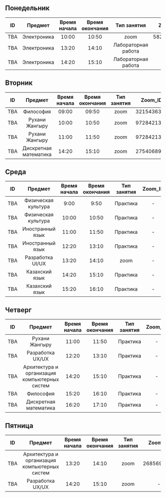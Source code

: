 ## Понедельник
|ID  |Предмет    |Время начала   |Время окончания   |Тип занятия |Zoom_ID   |Zoom_pass |Аудитория |Преподаватель    |
|----|:---------:|:-------------:|:----------------:|:----------:|:--------:|:--------:|:--------:|:----------:|
|TBA |Электроника                | 10:00 | 10:50 | zoom                | 5828662691 | 987123456 | -   | Байдуалиева А. |
|TBA |Электроника                | 13:20 | 14:10 | Лабораторная работа | -       | -         | 203 | Байдуалиева А. |
|TBA |Электроника                | 14:20 | 15:10 | Лабораторная работа | -       | -         | 203 | Байдуалиева А. |

## Вторник
|ID  |Предмет    |Время начала   |Время окончания   |Тип занятия |Zoom_ID   |Zoom_pass |Аудитория |Преподаватель    |
|----|:---------:|:-------------:|:----------------:|:----------:|:--------:|:--------:|:--------:|:----------:|
|TBA |Философия             | 09:00 | 09:50 | zoom | 3215436300 | 987123456 | - | Муханова Г.Б.    |
|TBA |Рухани Жангыру        | 10:00 | 10:50 | zoom | 9728421361 | SeT9mP    | - | Кенжебаев Н.Т.   |
|TBA |Рухани Жангыру        | 11:00 | 11:50 | zoom | 9728421361 | SeT9mP    | - | Кенжебаев Н.Т.   |
|TBA |Дискретная математика | 14:20 | 15:10 | zoom | 2754068938 | 987123456 | - | Джумабекова Б.Ж. |

## Среда
|ID  |Предмет    |Время начала   |Время окончания   |Тип занятия |Zoom_ID   |Zoom_pass |Аудитория |Преподаватель    |
|----|:---------:|:-------------:|:----------------:|:----------:|:--------:|:--------:|:--------:|:----------:|
|TBA |Физическая культура           | 9:00   | 9:50   | Практика   | - | - | с/з | Болтаев С.Б |
|TBA |Физическая культура           | 10:00  | 10:50  | Практика   | - | - | с/з | Болтаев С.Б |
|TBA |Иностранный язык              | 11:00  | 11:50  | Практика   | - | - | 502 | Жакупова С  |
|TBA |Иностранный язык              | 12:20  | 13:10  | Практика   | - | - | 502 | Жакупова С  |
|TBA |Разработка UI/UX              | 13:20  | 14:10  | zoom       | - | - | -   | Курманбеккызы |
|TBA |Казахский язык                | 14:20  | 15:10  | Практика   | - | - | 301 | Дуйсембекова  |
|TBA |Казахский язык                | 15:20  | 16:10  | Практика   | - | - | 301 | Дуйсембекова  |

## Четверг
|ID  |Предмет    |Время начала   |Время окончания   |Тип занятия |Zoom_ID   |Zoom_pass |Аудитория |Преподаватель    |
|----|:---------:|:-------------:|:----------------:|:----------:|:--------:|:--------:|:--------:|:----------:|
|TBA |Рухани Жангыру                                | 11:00 | 11:50 | Практика | - | - | 501 | Кенжебаев Н.Т.    |
|TBA |Разработка UX/UX                              | 12:20 | 13:10 | Практика | - | - | 217 | Курманбеккызы     |
|TBA |Архитектура и организация компьютерных систем | 14:20 | 15:10 | Практика | - | - | 503 | Турмагамбетова Ф. |
|TBA |Философия                                     | 15:20 | 16:10 | Практика | - | - | 210 | Муханова Г.Б.     |
|TBA |Дискретная математика                         | 16:20 | 17:10 | Практика | - | - | 210 | Джумабекова Б.Ж   |

## Пятница
|ID  |Предмет    |Время начала   |Время окончания   |Тип занятия |Zoom_ID   |Zoom_pass |Аудитория |Преподаватель    |
|----|:---------:|:-------------:|:----------------:|:----------:|:--------:|:--------:|:--------:|:----------:|
|TBA |Архитектура и организация компьютерных систем | 13:20 | 14:10 | zoom | 2685698372 | 987123456 | - | Курманбеккызы |
|TBA |Разработка UX/UX                              | 14:20 | 15:10 | zoom | -          | -         | - | Курманбеккызы |
